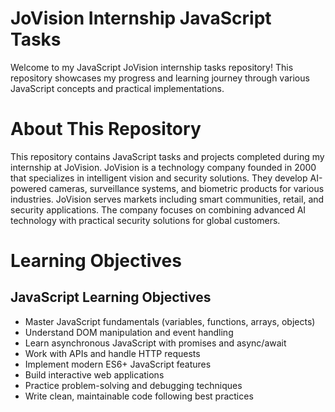 # JoVision Internship JavaScript Tasks

Welcome to my JavaScript JoVision internship tasks repository! This repository showcases my progress and learning journey through various JavaScript concepts and practical implementations.

# About This Repository

This repository contains JavaScript tasks and projects completed during my internship at JoVision. JoVision is a technology company founded in 2000 that specializes in intelligent vision and security solutions. They develop AI-powered cameras, surveillance systems, and biometric products for various industries. JoVision serves markets including smart communities, retail, and security applications. The company focuses on combining advanced AI technology with practical security solutions for global customers.

# Learning Objectives

## JavaScript Learning Objectives

- Master JavaScript fundamentals (variables, functions, arrays, objects)
- Understand DOM manipulation and event handling
- Learn asynchronous JavaScript with promises and async/await
- Work with APIs and handle HTTP requests
- Implement modern ES6+ JavaScript features
- Build interactive web applications
- Practice problem-solving and debugging techniques
- Write clean, maintainable code following best practices
